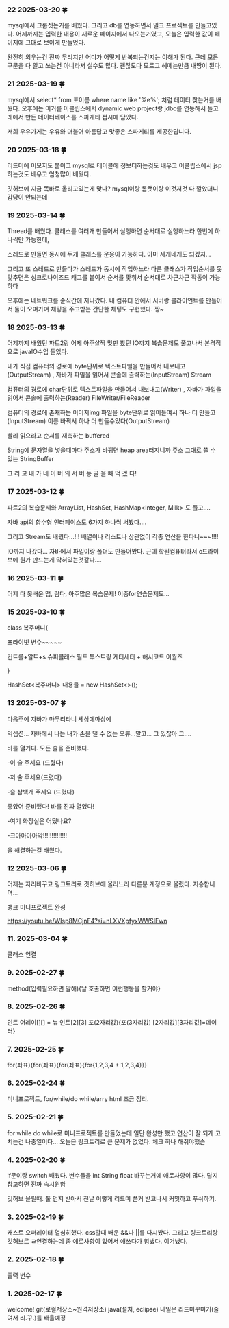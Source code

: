 ### 22 2025-03-20 :four_leaf_clover:
mysql에서 그룹짓는거를 배웠다. 
그리고 db를 연동하면서 밀크 프로젝트를 만들고있다. 어제까지는 입력한 내용이 새로운 페이지에서 나오는거였고, 오늘은 입력한 값이 페이지에 그대로 보이게 만들었다. 

완전히 외우는건 진짜 무리지만 어디가 어떻게 반복되는건지는 이해가 된다. 근데 모든 구문을 다 알고 쓰는건 아니라서 실수도 많다. 괜찮도다  모르고 헤메는만큼 내땅이 된다.

### 21 2025-03-19 :four_leaf_clover:
mysql에서 select* from 표이름 where name like '%e%'; 처럼 데이터 찾는거를 배웠다. 오후에는 이거를 이클립스에서 dynamic web project랑 jdbc를 연동해서 돌고래에서 만든 데이터베이스를 스파게티 접시에 담았다.

저희 우유가게는 우유와 더불어 아름답고 맛좋은 스파게티를 제공한딥니다.

### 20 2025-03-18 :four_leaf_clover:
리드미에 이모지도 붙이고 mysql로 테이블에 정보더하는것도 배우고 이클립스에서 jsp하는것도 배우고 엄청많이 배웠다.

깃허브에 지금 똑바로 올리고있는게 맞나? mysql이랑 톰캣이랑 이것저것 다 깔았더니 감당이 안되는데  


### 19 2025-03-14 :four_leaf_clover:
Thread를 배웠다. 클래스를 여러개 만들어서 실행하면 순서대로 실행하느라 한번에 하나씩만 가능한데,

스레드로 만들면 동시에 두개 클래스를 운용이 가능하다. 아마 세개네개도 되겠지...

그리고 또 스레드로 만들다가 스레드가 동시에 작업하느라 다른 클래스가 작업순서를 못맞추면은 싱크로나이즈드 캐그를 붙여서 순서를 맞춰서 순서대로 차근차근 작동이 가능하다

오후에는 네트워크를 순식간에 지나갔다. 내 컴퓨터 안에서 서버랑 클라이언트를 만들어서 둘이 오며가며 채팅을 주고받는 간단한 채팅도 구현했다. 짱~


### 18 2025-03-13 :four_leaf_clover:
어제까지 배웠던 파트2랑 어제 아주살짝 맛만 봤던 IO까지 복습문제도 풀고나서 본격적으로 javaIO수업 들었다.

내가 직접 컴퓨터의 경로에 byte단위로 텍스트파일을 만들어서 내보내고(OutputStream) , 자바가 파일을 읽어서 콘솔에 출력하는(InputStream) Stream

컴퓨터의 경로에 char단위로 텍스트파일을 만들어서 내보내고(Writer)  , 자바가 파일을 읽어서 콘솔에 출력하는(Reader) FileWriter/FileReader

컴퓨터의 경로에 존재하는 이미지img 파일을 byte단위로 읽어들여서 하나 더 만들고(InputStream) 이름 바꿔서 하나 더 만들수있다(OutputStream)

빨리 읽으라고 순서를 재촉하는 buffered

String에 문자열을 넣을때마다 주소가 바뀌면 heap area터지니까 주소 그대로 쓸 수 있는 StringBuffer

그   리   고   내   가   네  이   버   의   서   버   등   골   을   빼   먹   겠   다!


### 17 2025-03-12 :four_leaf_clover:
파트2의 복습문제와 ArrayList<Milk>, HashSet<Milk>, HashMap<Integer, Milk> 도 풀고....

자바 api의 함수형 인터페이스도 6가지 하나씩 써봤다.... 

그리고 Stream도 배웠다...!!! 배열이나 리스트나 상관없이 각종 연산을 한다니~~~!!!! 

IO까지 나갔다... 자바에서 파일이랑 폴더도 만들어봤다. 근데 학원컴퓨터라서 c드라이브에 뭔가 만드는게 막혀있는것같다....





### 16 2025-03-11 :four_leaf_clover:
어제 다 못배운 맵, 람다, 아주많은 복습문제! 이중for연습문제도...



### 15 2025-03-10 :four_leaf_clover:
class 복주머니{

  프라이빗 변수~~~~~ 
  
  컨트롤+알트+s 슈퍼클래스 필드 투스트링 게터세터 + 해시코드 이퀄즈
  
}

HashSet<복주머니> 내용물 = new HashSet<>();





### 13 2025-03-07 :four_leaf_clover:
다음주에 자바가 마무리라니 세상에마상에

익셉션... 자바에서 나는 내가 손을 댈 수 없는 오류...말고... 그 있잖아 그....

바를 열거다. 모든 술을 준비했다.

-이 술 주세요 (드렸다)

-저 술 주세요(드렸다)

-술 삼백개 주세요 (드렸다)

좋았어 준비좼다! 바를 진짜 열었다!

-여기 화장실은 어딨나요?

-크아아아아악!!!!!!!!!!!!!!


을 해결하는걸 배웠다.





### 12 2025-03-06 :four_leaf_clover:
어제는 자리바꾸고 링크트리로 깃허브에 올리느라 다른분 계정으로 올렸다. 지송합니뎌...

뱅크 미니프로젝트 완성

 https://youtu.be/WIsp8MCjnF4?si=nLXVXpfyxWWSIFwn





### 11. 2025-03-04 :four_leaf_clover:
클래스 연결



### 9. 2025-02-27 :four_leaf_clover:
method(입력필요하면 말해){날 호출하면 이런행동을 할거야}



### 8. 2025-02-26 :four_leaf_clover:
인트 어레이[][] = 뉴 인트[2][3]  포(2자리값){포(3자리값) [2자리값][3자리값]=데이터}



### 7. 2025-02-25 :four_leaf_clover:
for(좌표){for(좌표){for(좌표){for{1,2,3,4 + 1,2,3,4}}}



### 6. 2025-02-24 :four_leaf_clover:
미니프로젝트, for/while/do while/arry html 조금 정리.



### 5. 2025-02-21 :four_leaf_clover:
for while do while로 미니프로젝트를 만들었는데 일단 완성만 했고 연산이 잘 되게 고치는건 나중일이다... 오늘은 링크트리로 큰 문제가 없었다. 체크 하나 해줘야했슨



### 4. 2025-02-20 :four_leaf_clover:
if문이랑 switch 배웠다. 변수들을 int String float 바꾸는거에 애로사항이 많다. 답지 참고하면 진짜 속시원함

깃허브 올릴때. 풀 먼저 받아서 전날 이렇게 리드미 쓴거 받고나서 커밋하고 푸쉬하기.



### 3. 2025-02-19 :four_leaf_clover:
캐스트 오퍼레이터 열심히했다. css할때 배운 &&나 ||를 다시봤다.
그리고 링크트리랑 깃허브르 ㄹ연결하는데 좀 애로사항이 있어서 애쓰다가 힘냈다. 이겨냈다.



### 2. 2025-02-18 :four_leaf_clover:
출력
변수


### 1. 2025-02-17  :four_leaf_clover:
welcome!
git(로컬저장소~원격저장소)
java(설치, eclipse)
내일은 리드미꾸미기(줄여서 리.꾸.)를 배울예정
